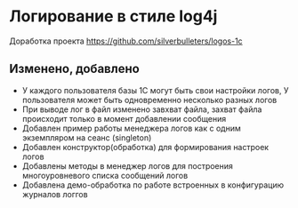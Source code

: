 # Логирование в стиле log4j

Доработка проекта https://github.com/silverbulleters/logos-1c


## Изменено, добавлено

- У каждого пользователя базы 1С могут быть свои настройки логов, У пользователя может быть одновременно несколько разных логов 
- При выводе лог в файл изменено завхват файла, захват файла происходит только в момент добавлении сообщения
- Добавлен пример работы менеджера логов как с одним экземпляром на сеанс (singleton)
- Добавлен конструктор(обработка) для формирования настроек логов
- Добавлены методы в менеджер логов для построения многоуровневого списка сообщений логов
- Добавлена демо-обработка по работе встроенных в конфигурацию журналов логгов


